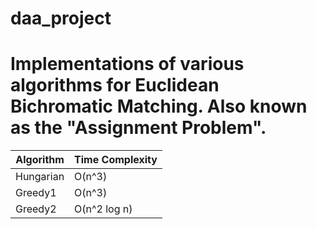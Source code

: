 # daa_project

# Implementations of various algorithms for Euclidean Bichromatic Matching. Also known as the "Assignment Problem".


| Algorithm | Time Complexity |
| --- | --- |
| Hungarian | O(n^3) |
| Greedy1 | O(n^3) |
| Greedy2 | O(n^2 log n) |